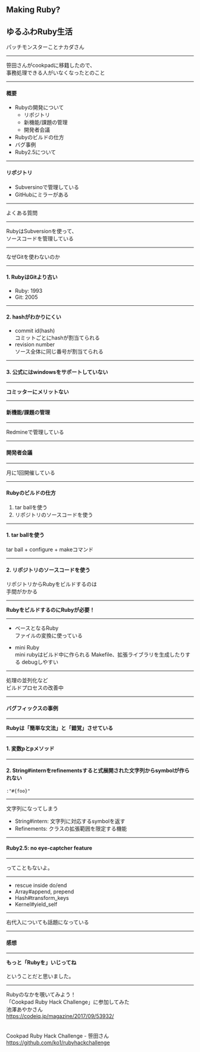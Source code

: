 ## Making Ruby?
## ゆるふわRuby生活

パッチモンスターことナカダさん

---

笹田さんがcookpadに移籍したので、<br />
事務処理できる人がいなくなったとのこと

---

#### 概要

- Rubyの開発について
  - リポジトリ
  - 新機能/課題の管理
  - 開発者会議
- Rubyのビルドの仕方
- バグ事例
- Ruby2.5について

---

#### リポジトリ

- Subversinoで管理している
- GitHubにミラーがある

---

よくある質問

---

RubyはSubversionを使って、<br />
ソースコードを管理している

---

なぜGitを使わないのか

---

#### 1. RubyはGitより古い  
- Ruby: 1993  
- Git: 2005

---

#### 2. hashがわかりにくい
- commit id(hash)  
    コミットごとにhashが割当てられる
- revision number  
    ソース全体に同じ番号が割当てられる

---

#### 3. 公式にはwindowsをサポートしていない

---

**コミッターにメリットない**

---

#### 新機能/課題の管理

---

Redmineで管理している

---

#### 開発者会議

---

月に1回開催している

---

#### Rubyのビルドの仕方
1. tar ballを使う
2. リポジトリのソースコードを使う

---

#### 1. tar ballを使う
tar ball + configure + makeコマンド

---

#### 2. リポジトリのソースコードを使う
リポジトリからRubyをビルドするのは<br />
手間がかかる

---

**RubyをビルドするのにRubyが必要！**

---

- ベースとなるRuby  
    ファイルの変換に使っている

- mini Ruby  
    mini rubyはビルド中に作られる
    Makefile、拡張ライブラリを生成したりする
    debugしやすい

---

処理の並列化など<br />
ビルドプロセスの改善中

---

#### バグフィックスの事例

---

**Rubyは「簡単な文法」と「錯覚」させている**

---

#### 1. 変数pとpメソッド

---

#### 2. String#internをrefinementsすると式展開された文字列からsymbolが作られない  

```
:"#{foo}"
```

---

文字列になってしまう

- String#intern: 文字列に対応するsymbolを返す
- Refinements: クラスの拡張範囲を限定する機能

---

#### Ruby2.5: no eye-captcher feature

---

ってこともないよ。

---

- rescue inside do/end
- Array#append, prepend
- Hash#transform_keys
- Kernel#yield_self

---

右代入についても話題になっている

---

#### 感想

---

**もっと「Rubyを」いじってね**<br />
<br />
ということだと思いました。

---

Rubyのなかを覗いてみよう！<br />
「Cookpad Ruby Hack Challenge」に参加してみた<br />
池澤あやかさん<br />
https://codeiq.jp/magazine/2017/09/53932/<br />
<br />
<br />
Cookpad Ruby Hack Challenge - 笹田さん<br />
https://github.com/ko1/rubyhackchallenge
